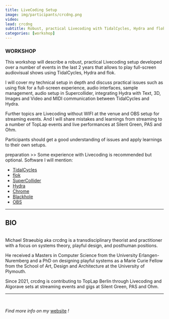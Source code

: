 ```yaml
---
title: LiveCoding Setup
image: img/participants/crcdng.png
video:
lead: crcdng
subtitle: Robust, practical Livecoding with TidalCycles, Hydra and flok.
categories: [workshop]
---
```


### WORKSHOP

This workshop will describe a robust, practical Livecoding setup developed over
a number of events in the last 2 years that allows to play full-screen
audiovisual shows using TidalCycles, Hydra and flok.

I will cover my technical setup in depth and discuss practical issues such as
using flok for a full-screen experience, audio interfaces, sample management,
audio setup in Supercollider, integrating Hydra with Text, 3D, Images and Video
and MIDI communication between TidalCycles and Hydra.

Further topics are Livecoding without WIFI at the venue and OBS setup for
streaming events. And I will share mistakes and learnings from streaming to
a number of TopLap events and live performances at Silent Green, PAS and Ohm.

Participants should get a good understanding of issues and apply learnings
to their own setups.

preparation >>
Some experience with Livecoding is recommended but optional.
Software I will mention:
- <a href="https://tidalcycles.org/" target="_blank">TidalCycles</a>
- <a href="https://github.com/munshkr/flok" target="_blank">flok</a>
- <a href="https://supercollider.github.io/" target="_blank">SuperCollider</a>
- <a href="https://hydra.ojack.xyz/" target="_blank">Hydra</a>
- <a href="https://www.google.com/chrome/" target="_blank">Chrome</a>
- <a href="https://existential.audio/blackhole/" target="_blank">Blackhole</a>
- <a href="https://obsproject.com/" target="_blank">OBS</a>

---

## BIO
<br>
Michael Straeubig aka crcdng is a transdisciplinary theorist and practitioner
with a focus on systems theory, playful design, and posthuman positions.

He received a Masters in Computer Science from the University Erlangen-Nuremberg
and a PhD on designing playful systems as a Marie Curie Fellow from
the School of Art, Design and Architecture at the University of Plymouth.

Since 2021, crcdng is contributing to TopLap Berlin through Livecoding and
Algorave sets at streaming events and gigs at Silent Green, PAS and Ohm.

---

<br>

*Find more info on my* <a href="https://crcdng.com/" target="_blank">website</a> *!*
